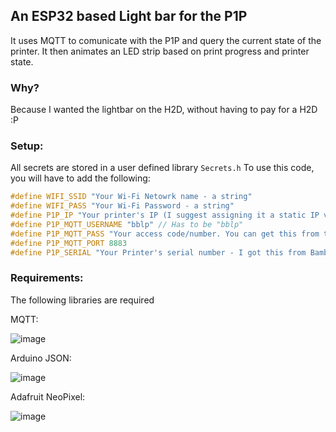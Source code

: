 ## An ESP32 based Light bar for the P1P

It uses MQTT to comunicate with the P1P and query the current state of the printer. It then animates an LED strip based on print progress and printer state.

### Why?

Because I wanted the lightbar on the H2D, without having to pay for a H2D :P

### Setup:

All secrets are stored in a user defined library ```Secrets.h```
To use this code, you will have to add the following:

```c++
#define WIFI_SSID "Your Wi-Fi Netowrk name - a string"
#define WIFI_PASS "Your Wi-Fi Password - a string"
#define P1P_IP "Your printer's IP (I suggest assigning it a static IP via your router's admin page) - a string"
#define P1P_MQTT_USERNAME "bblp" // Has to be "bblp"
#define P1P_MQTT_PASS "Your access code/number. You can get this from the pritner's display under the Wi-Fi section - a string"
#define P1P_MQTT_PORT 8883
#define P1P_SERIAL "Your Printer's serial number - I got this from BambuStudio Device tab - a string"
```

### Requirements:
The following libraries are required

MQTT:

![image](https://github.com/user-attachments/assets/0e1ac0aa-984d-4796-be48-661068b50eb4)

Arduino JSON:

![image](https://github.com/user-attachments/assets/fcf32635-d4e3-4d75-9684-3f519734e3af)

Adafruit NeoPixel:

![image](https://github.com/user-attachments/assets/b61870b0-32be-4521-8811-cf35b78bc4d7)

